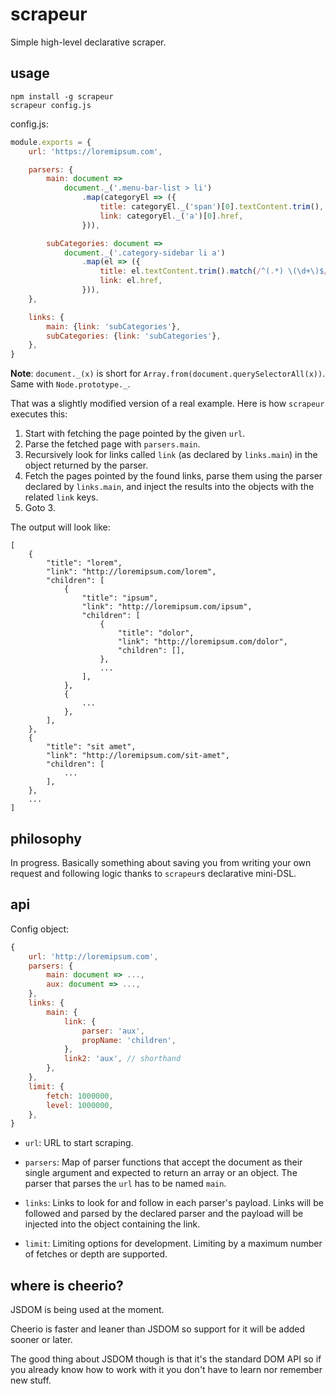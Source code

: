 # scrapeur

Simple high-level declarative scraper.


## usage

    npm install -g scrapeur
    scrapeur config.js

config.js:

```javascript
module.exports = {
    url: 'https://loremipsum.com',

    parsers: {
        main: document =>
            document._('.menu-bar-list > li')
                .map(categoryEl => ({
                    title: categoryEl._('span')[0].textContent.trim(),
                    link: categoryEl._('a')[0].href,
                })),

        subCategories: document =>
            document._('.category-sidebar li a')
                .map(el => ({
                    title: el.textContent.trim().match(/^(.*) \(\d+\)$/)[1],
                    link: el.href,
                })),
    },

    links: {
        main: {link: 'subCategories'},
        subCategories: {link: 'subCategories'},
    },
}
```

**Note**: `document._(x)` is short for
`Array.from(document.querySelectorAll(x))`. Same with
`Node.prototype._`.

That was a slightly modified version of a real example. Here is
how `scrapeur` executes this:

1. Start with fetching the page pointed by the given `url`.
2. Parse the fetched page with `parsers.main`.
3. Recursively look for links called `link` (as declared by
   `links.main`) in the object returned by the parser.
4. Fetch the pages pointed by the found links, parse them using the
   parser declared by `links.main`, and inject the results into the
   objects with the related `link` keys.
5. Goto 3.

The output will look like:

```
[
    {
        "title": "lorem",
        "link": "http://loremipsum.com/lorem",
        "children": [
            {
                "title": "ipsum",
                "link": "http://loremipsum.com/ipsum",
                "children": [
                    {
                        "title": "dolor",
                        "link": "http://loremipsum.com/dolor",
                        "children": [],
                    },
                    ...
                ],
            },
            {
                ...
            },
        ],
    },
    {
        "title": "sit amet",
        "link": "http://loremipsum.com/sit-amet",
        "children": [
            ...
        ],
    },
    ...
]
```


## philosophy

In progress. Basically something about saving you from writing
your own request and following logic thanks to `scrapeur`s
declarative mini-DSL.


## api

Config object:

```javascript
{
    url: 'http://loremipsum.com',
    parsers: {
        main: document => ...,
        aux: document => ...,
    },
    links: {
        main: {
            link: {
                parser: 'aux',
                propName: 'children',
            },
            link2: 'aux', // shorthand
        },
    },
    limit: {
        fetch: 1000000,
        level: 1000000,
    },
}
```

- `url`: URL to start scraping.

- `parsers`: Map of parser functions that accept the document as
  their single argument and expected to return an array or an
  object. The parser that parses the `url` has to be named `main`.

- `links`: Links to look for and follow in each parser's payload.
  Links will be followed and parsed by the declared parser and the
  payload will be injected into the object containing the link.

- `limit`: Limiting options for development. Limiting by a maximum
  number of fetches or depth are supported.


## where is cheerio?

JSDOM is being used at the moment.

Cheerio is faster and leaner than JSDOM so support for it will be
added sooner or later.

The good thing about JSDOM though is that it's the standard DOM
API so if you already know how to work with it you don't have to
learn nor remember new stuff.
